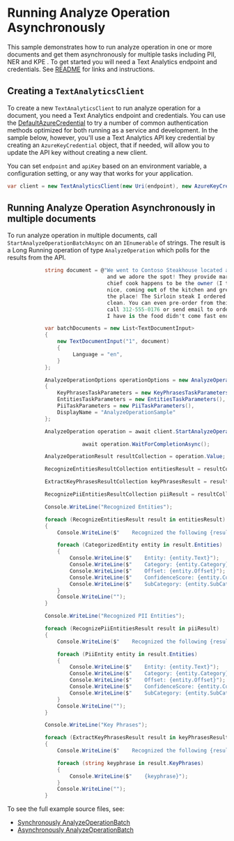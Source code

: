 # Running Analyze Operation Asynchronously
This sample demonstrates how to run analyze operation in one or more documents and get them asynchronously for multiple tasks including PII, NER and KPE . To get started you will need a Text Analytics endpoint and credentials.  See [README][README] for links and instructions.

## Creating a `TextAnalyticsClient`

To create a new `TextAnalyticsClient` to run analyze operation for a document, you need a Text Analytics endpoint and credentials.  You can use the [DefaultAzureCredential][DefaultAzureCredential] to try a number of common authentication methods optimized for both running as a service and development.  In the sample below, however, you'll use a Text Analytics API key credential by creating an `AzureKeyCredential` object, that if needed, will allow you to update the API key without creating a new client.

You can set `endpoint` and `apiKey` based on an environment variable, a configuration setting, or any way that works for your application.

```C# Snippet:TextAnalyticsSample4CreateClient
var client = new TextAnalyticsClient(new Uri(endpoint), new AzureKeyCredential(apiKey));
```

## Running Analyze Operation Asynchronously in multiple documents

To run analyze operation in multiple documents, call `StartAnalyzeOperationBatchAsync` on an `IEnumerable` of strings.  The result is a Long Running operation of type `AnalyzeOperation` which polls for the results from the API.

```C# Snippet:TextAnalyticsAnalyzeOperationAsync
            string document = @"We went to Contoso Steakhouse located at midtown NYC last week for a dinner party, 
                                and we adore the spot! They provide marvelous food and they have a great menu. The
                                chief cook happens to be the owner (I think his name is John Doe) and he is super 
                                nice, coming out of the kitchen and greeted us all. We enjoyed very much dining in 
                                the place! The Sirloin steak I ordered was tender and juicy, and the place was impeccably
                                clean. You can even pre-order from their online menu at www.contososteakhouse.com, 
                                call 312-555-0176 or send email to order@contososteakhouse.com! The only complaint 
                                I have is the food didn't come fast enough. Overall I highly recommend it!";

            var batchDocuments = new List<TextDocumentInput>
            {
                new TextDocumentInput("1", document)
                {
                     Language = "en",
                }
            };

            AnalyzeOperationOptions operationOptions = new AnalyzeOperationOptions()
            {
                KeyPhrasesTaskParameters = new KeyPhrasesTaskParameters(),
                EntitiesTaskParameters = new EntitiesTaskParameters(),
                PiiTaskParameters = new PiiTaskParameters(),
                DisplayName = "AnalyzeOperationSample"
            };

            AnalyzeOperation operation = await client.StartAnalyzeOperationBatchAsync(batchDocuments, operationOptions);

						await operation.WaitForCompletionAsync();

            AnalyzeOperationResult resultCollection = operation.Value;

            RecognizeEntitiesResultCollection entitiesResult = resultCollection.Tasks.EntityRecognitionTasks[0].Results;

            ExtractKeyPhrasesResultCollection keyPhrasesResult = resultCollection.Tasks.KeyPhraseExtractionTasks[0].Results;

            RecognizePiiEntitiesResultCollection piiResult = resultCollection.Tasks.EntityRecognitionPiiTasks[0].Results;

            Console.WriteLine("Recognized Entities");

            foreach (RecognizeEntitiesResult result in entitiesResult)
            {
                Console.WriteLine($"    Recognized the following {result.Entities.Count} entities:");

                foreach (CategorizedEntity entity in result.Entities)
                {
                    Console.WriteLine($"    Entity: {entity.Text}");
                    Console.WriteLine($"    Category: {entity.Category}");
                    Console.WriteLine($"    Offset: {entity.Offset}");
                    Console.WriteLine($"    ConfidenceScore: {entity.ConfidenceScore}");
                    Console.WriteLine($"    SubCategory: {entity.SubCategory}");
                }
                Console.WriteLine("");
            }

            Console.WriteLine("Recognized PII Entities");

            foreach (RecognizePiiEntitiesResult result in piiResult)
            {
                Console.WriteLine($"    Recognized the following {result.Entities.Count} PII entities:");

                foreach (PiiEntity entity in result.Entities)
                {
                    Console.WriteLine($"    Entity: {entity.Text}");
                    Console.WriteLine($"    Category: {entity.Category}");
                    Console.WriteLine($"    Offset: {entity.Offset}");
                    Console.WriteLine($"    ConfidenceScore: {entity.ConfidenceScore}");
                    Console.WriteLine($"    SubCategory: {entity.SubCategory}");
                }
                Console.WriteLine("");
            }

            Console.WriteLine("Key Phrases");

            foreach (ExtractKeyPhrasesResult result in keyPhrasesResult)
            {
                Console.WriteLine($"    Recognized the following {result.KeyPhrases.Count} Keyphrases:");

                foreach (string keyphrase in result.KeyPhrases)
                {
                    Console.WriteLine($"    {keyphrase}");
                }
                Console.WriteLine("");
            }
```

To see the full example source files, see:

* [Synchronously AnalyzeOperationBatch ](https://github.com/Azure/azure-sdk-for-net/blob/master/sdk/textanalytics/Azure.AI.TextAnalytics/tests/samples/Sample_AnalyzeOperation.cs)
* [Asynchronously AnalyzeOperationBatch ](https://github.com/Azure/azure-sdk-for-net/blob/master/sdk/textanalytics/Azure.AI.TextAnalytics/tests/samples/Sample_AnalyzeOperationAsync.cs)

[DefaultAzureCredential]: https://github.com/Azure/azure-sdk-for-net/blob/master/sdk/identity/Azure.Identity/README.md
[README]: https://github.com/Azure/azure-sdk-for-net/blob/master/sdk/textanalytics/Azure.AI.TextAnalytics/README.md